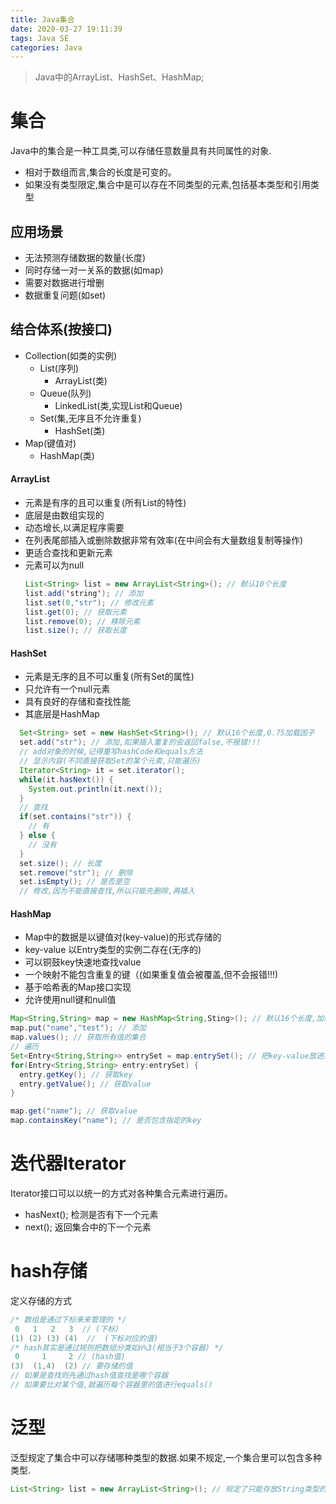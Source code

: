 ```yaml
---
title: Java集合
date: 2020-03-27 19:11:39
tags: Java SE
categories: Java
---
```

>Java中的ArrayList、HashSet、HashMap;

<!--more-->
# 集合
Java中的集合是一种工具类,可以存储任意数量具有共同属性的对象.
- 相对于数组而言,集合的长度是可变的。
- 如果没有类型限定,集合中是可以存在不同类型的元素,包括基本类型和引用类型

## 应用场景
- 无法预测存储数据的数量(长度)
- 同时存储一对一关系的数据(如map)
- 需要对数据进行增删
- 数据重复问题(如set)

## 结合体系(按接口)
- Collection(如类的实例)
  * List(序列)
    + ArrayList(类)
  * Queue(队列)
    + LinkedList(类,实现List和Queue) 
  * Set(集,无序且不允许重复)
    + HashSet(类)
- Map(键值对)
  * HashMap(类)

#### ArrayList
- 元素是有序的且可以重复(所有List的特性)
- 底层是由数组实现的
- 动态增长,以满足程序需要
- 在列表尾部插入或删除数据非常有效率(在中间会有大量数组复制等操作)
- 更适合查找和更新元素
- 元素可以为null
  ```java
  List<String> list = new ArrayList<String>(); // 默认10个长度
  list.add('string'); // 添加
  list.set(0,"str"); // 修改元素
  list.get(0); // 获取元素
  list.remove(0); // 移除元素
  list.size(); // 获取长度
  ```

#### HashSet
- 元素是无序的且不可以重复(所有Set的属性)
- 只允许有一个null元素
- 具有良好的存储和查找性能
- 其底层是HashMap
```java
  Set<String> set = new HashSet<String>(); // 默认16个长度,0.75加载因子
  set.add("str"); // 添加,如果插入重复的会返回false,不报错!!! 
  // add对象的时候,记得重写hashCode和equals方法
  // 显示内容(不同直接获取Set的某个元素,只能遍历)
  Iterator<String> it = set.iterator();
  while(it.hasNext()) {
    System.out.println(it.next());
  }
  // 查找
  if(set.contains("str")) {
    // 有
  } else {
    // 没有
  }
  set.size(); // 长度
  set.remove("str"); // 删除
  set.isEmpty(); // 是否是空
  // 修改,因为不能直接查找,所以只能先删除,再插入
```

#### HashMap
- Map中的数据是以键值对(key-value)的形式存储的
- key-value 以Entry类型的实例二存在(无序的)
- 可以铜鼓key快速地查找value
- 一个映射不能包含重复的键（(如果重复值会被覆盖,但不会报错!!!)
- 基于哈希表的Map接口实现
- 允许使用null键和null值
```java
Map<String,String> map = new HashMap<String,Sting>(); // 默认16个长度,加载因子0.75
map.put("name","test"); // 添加
map.values(); // 获取所有值的集合
// 遍历
Set<Entry<String,String>> entrySet = map.entrySet(); // 把key-value放进集合
for(Entry<String,String> entry:entrySet) {
  entry.getKey(); // 获取key
  entry.getValue(); // 获取value
} 

map.get("name"); // 获取value
map.containsKey("name"); // 是否包含指定的key
```

# 迭代器Iterator
Iterator接口可以以统一的方式对各种集合元素进行遍历。
- hasNext(); 检测是否有下一个元素
- next(); 返回集合中的下一个元素

# hash存储
定义存储的方式
```java
/* 数组是通过下标来来管理的 */
 0   1   2   3  // (下标)
(1) (2) (3) (4)  //  (下标对应的值)
/* hash其实是通过规则把数组分类如n%3(相当于3个容器) */
 0     1     2 // (hash值)
(3)  (1,4)  (2) // 要存储的值
// 如果是查找则先通过hash值查找是哪个容器
// 如果要比对某个值,就遍历每个容器里的值进行equals()
```

# 泛型
泛型规定了集合中可以存储哪种类型的数据.如果不规定,一个集合里可以包含多种类型.
```java
List<String> list = new ArrayList<String>(); // 规定了只能存放String类型的数据
```